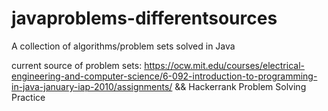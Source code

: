 # javaproblems-differentsources
A collection of algorithms/problem sets solved in Java

current source of problem sets: https://ocw.mit.edu/courses/electrical-engineering-and-computer-science/6-092-introduction-to-programming-in-java-january-iap-2010/assignments/
&&
Hackerrank Problem Solving Practice
